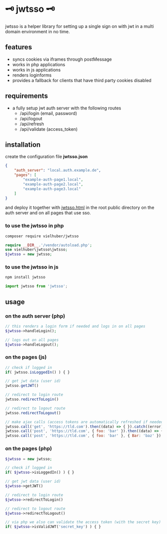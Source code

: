 # 🗝️ jwtsso 🗝️

jwtsso is a helper library for setting up a single sign on with jwt in a multi domain environment in no time.

## features

- syncs cookies via iframes through postMessage
- works in php applications
- works in js applications
- renders loginforms
- provides a fallback for clients that have third party cookies disabled

## requirements

- a fully setup jwt auth server with the following routes
  - /api/login (email, password)
  - /api/logout
  - /api/refresh
  - /api/validate (access_token)

## installation

create the configuration file **jwtsso.json**

```json
{
    "auth_server": "local.auth.example.de",
    "pages": [
        "example-auth-page1.local",
        "example-auth-page2.local",
        "example-auth-page3.local"
    ]
}
```

 and deploy it together with [jwtsso.html](https://github.com/vielhuber/jwtsso/blob/master/jwtsso.html) in the root public directory on the auth server and on all pages that use sso.

### to use the jwtsso in php
```bash
composer require vielhuber/jwtsso
```
```php
require __DIR__.'/vendor/autoload.php';
use vielhuber\jwtsso\jwtsso;
$jwtsso = new jwtsso;
```

### to use the jwtsso in js
```bash
npm install jwtsso
```
```js
import jwtsso from 'jwtsso';
```

## usage

### on the auth server (php)
```php
// this renders a login form if needed and logs in on all pages
$jwtsso->handleLogin();

// logs out on all pages
$jwtsso->handleLogout();
```

### on the pages (js)
```js
// check if logged in
if( jwtsso.isLoggedIn() ) { }

// get jwt data (user id)
jwtsso.getJWT()

// redirect to login route
jwtsso.redirectToLogin()

// redirect to logout route
jwtsso.redirectToLogout()

// make ajax calls (access tokens are automatically refreshed if needed)
jwtsso.call('get', 'https://tld.com').then((data) => { }).catch((error) => { })
jwtsso.call('post', 'https://tld.com', { foo: 'bar' }).then((data) => { }).catch((error) => { })
jwtsso.call('post', 'https://tld.com', { foo: 'bar' }, { Bar: 'baz' }).then((data) => { }).catch((error) => { })
```

### on the pages (php)
```php
$jwtsso = new jwtsso;

// check if logged in
if( $jwtsso->isLoggedIn() ) { }

// get jwt data (user id)
$jwtsso->getJWT()

// redirect to login route
$jwtsso->redirectToLogin()

// redirect to logout route
$jwtsso->redirectToLogout()

// via php we also can validate the access token (with the secret key)
if( $jwtsso->isValidJWT('secret_key') ) { }
```